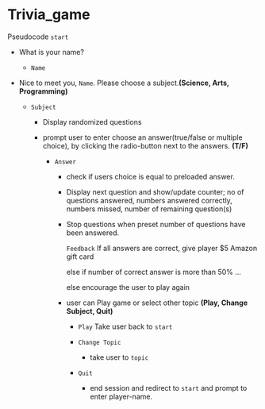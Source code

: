 # Trivia_game
Pseudocode
`start`
- What is your name?
  - `Name`
- Nice to meet you, `Name`. Please choose a subject.**(Science, Arts, Programming)**

    - `Subject`
        -  Display randomized questions     
        - prompt user to enter choose an answer(true/false or multiple choice), by clicking the radio-button next to the answers.
         **(T/F)**

            - `Answer`
                - check if users choice is equal to preloaded answer.
                - Display next question and show/update counter;
                no of questions answered, numbers answered correctly, numbers missed, number of remaining question(s)
                - Stop questions when preset number of questions have been answered.

                  `Feedback`
                    If all answers are correct, give player $5 Amazon gift card

                    else if number of correct answer is more than 50% ...

                    else encourage the user to play again

                - user can Play game or select other topic
                 **(Play, Change Subject, Quit)**

                    - `Play`
                    Take user back to `start`

                    - `Change Topic`
                        - take user to `topic`

                    - `Quit`
                      - end session and redirect to `start` and prompt to enter player-name.
